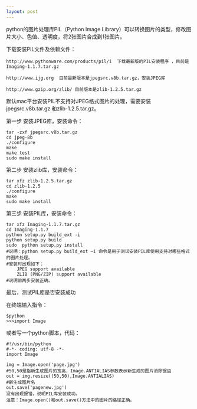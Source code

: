 ```yaml
---
layout: post
---
```


python的图片处理库PIL（Python Image Library）可以转换图片的类型，修改图片大小、色值、透明度，将2张图片合成到1张图片。

下载安装PIL文件及依赖文件：
    
    http://www.pythonware.com/products/pil/i  下载最新版的PIL安装程序 ，目前是Imaging-1.1.7.tar.gz
    
    http://www.ijg.org  目前最新版本是jpegsrc.v8b.tar.gz，安装JPEG库
    
    http://www.gzip.org/zlib/ 目前版本是zlib-1.2.5.tar.gz

默认mac平台安装PIL不支持对JPEG格式图片的处理，需要安装jpegsrc.v8b.tar.gz 和zlib-1.2.5.tar.gz。
  
第一步 安装JPEG库，安装命令：
    
    tar -zxf jpegsrc.v8b.tar.gz
    cd jpeg-8b
    ./configure
    make
    make test 
    sudo make install

第二步  安装zlib库，安装命令：

    tar xfz zlib-1.2.5.tar.gz
    cd zlib-1.2.5
    ./configure
    make
    sudo make install
    
第三步  安装PIL库，安装命令：

    tar xfz Imaging-1.1.7.tar.gz
    cd Imaging-1.1.7
    python setup.py build_ext -i
    python setup.py build 
    sudo  python setup.py install
    #说明：python setup.py build_ext –i 命令是用于测试安装PIL库使用支持对哪些格式的图片处理。
    #安装时出现如下：
        JPEG support available
        ZLIB (PNG/ZIP) support available
    #说明前两步安装正确。

最后，测试PIL库是否安装成功

在终端输入指令：

    $python
    >>>import Image

或者写一个python脚本，代码：

    #!/usr/bin/python
    #-*- coding: utf-8 -*-
    import Image

    img = Image.open('page.jpg')
    #50,50是指新生成图片的宽高，Image.ANTIALIAS参数表示新生成的图片消除锯齿
    out = img.resize((50,50),Image.ANTIALIAS)
    #新生成图片名
    out.save('pagenew.jpg')
    没有出现报错，说明PIL库安装成功。
    注意：Image.open()和out.save()方法中的图片的路径正确。

